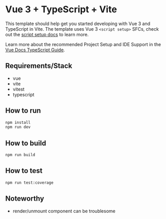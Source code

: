 # Vue 3 + TypeScript + Vite

This template should help get you started developing with Vue 3 and TypeScript in Vite. The template uses Vue 3 `<script setup>` SFCs, check out the [script setup docs](https://v3.vuejs.org/api/sfc-script-setup.html#sfc-script-setup) to learn more.

Learn more about the recommended Project Setup and IDE Support in the [Vue Docs TypeScript Guide](https://vuejs.org/guide/typescript/overview.html#project-setup).

## Requirements/Stack

- vue
- vite
- vitest
- typescript

## How to run

```bash
npm install
npm run dev
```

## How to build

```bash
npm run build
```

## How to test

```bash
npm run test:coverage
```

## Noteworthy

- render/unmount component can be troublesome
